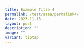 ```yaml
---
title: Example Title 4
permalink: /test/aaaa/permalink4/
date: 2023-11-15
layout: post
description: ""
image: ""
variant: tiptap
---
```

